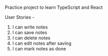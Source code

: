 Practice project to learn TypeScript and React

User Stories - 
1. I can write notes
2. I can save notes
3. I can delete notes
4. I can edit notes after saving
5. I can mark notes as done
